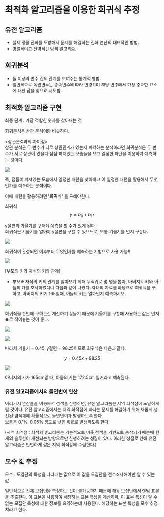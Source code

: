 # 최적화 알고리즘을 이용한 회귀식 추정

## 유전 알고리즘
* 실제 생물 진화를 모방해서 문제를 해결하는 진화 연산의 대표적인 방법.  
* 병렬적이고 전역적인 탐색 알고리즘. 

## 회귀분석
* 둘 이상의 변수 간의 관계를 보여주는 통계적 방법.  
* 일반적으로 독립변수는 종속변수에 따라 변경되며 해당 변경에서 가장 중요한 요소에 대한 답을 찾으려 시도함.


## 최적화 알고리즘 구현
최종 단계 : 가장 적합한 숫자를 찾아내는 것  

회귀분석은 상관 분석이랑 비슷하다.  

<상관분석과의 차이점>  
상관 분석은 두 변수가 서로 상관관계가 있는지 파악하는 분석이라면 회귀분석은 두 변수가 서로 상관이 있을때 점점 펴져있는 모습들을 보고 일정한 패턴을 이용하여 예측하는 것이다.   

![](https://postfiles.pstatic.net/MjAyMjA2MTdfNzAg/MDAxNjU1NDQyNDg1MjA3.8vul97tAbWajPV3wYqyXlfhZTukkUlbESclGCMGA4xcg.h_xCGv_yle4-IqV7j1O7y8Aqbj8EqXviNUwz5IaJbjQg.PNG.kimsanga0430/%EC%9D%BC%EC%A0%95%ED%95%9C_%ED%8C%A8%ED%84%B4.png?type=w773)

즉, 점들이 퍼져있는 모습에서 일정한 패턴을 찾아내고 이 일정한 패턴을 활용해서 무엇인가를 예측하는 분석이다.  

이때 패턴을 활용하려면 **'회귀식'** 을 구해야한다.  

회귀식
$$ y = b_{0}  + b_{1}x $$

y절편과 기울기를 구해야 예측을 할 수가 있게 된다.  
회귀식은 기울기를 알아야 y절편을 구할 수 있으므로, 보통 기울기를 먼저 구한다. 

![](https://postfiles.pstatic.net/MjAyMjA2MTdfODUg/MDAxNjU1NDQyNDg1MjA1.L2NQLiDLjtcIx0IMh3iF0_t50JDpeCU4WbJCMzj4AsEg.WqX_ztjUw1QL0qRFkJMMzVqTf9hP3AktED3_pQs9Xa0g.PNG.kimsanga0430/b1%EA%B5%AC%ED%95%98%EB%8A%94_%EA%B3%B5%EC%8B%9D.png?type=w773)

회귀식이 완성되면 이후부터 무엇인가를 예측하는 기법으로 사용 가능!!  

![](https://postfiles.pstatic.net/MjAyMjA2MTdfNjgg/MDAxNjU1NDQyNDg1MjA4.k3KQlJY4boS5lzQvK7dpl0WoslxJd0vg1YNuqmMajc4g.PTscIjBkO5_Fwrlvw-tzD0_sFQ9Akjc_xOpq-PUILSwg.PNG.kimsanga0430/%ED%9A%8C%EA%B7%80%EC%8B%9D_%EC%A0%95%EB%A6%AC.png?type=w773)

[부모의 키와 자식의 키의 관계]

- 부모와 자식의 키의 관계를 알아보기 위해 무작위로 몇 명을 뽑아, 아버지의 키와 아들의 키를 조사하였더니 다음과 같이 나왔다. 아래의 자료를 바탕으로 회귀식을 구하고, 아버지의 키가 165일때, 아들의 키는 얼마인지 예측하시오.  

![](https://postfiles.pstatic.net/MjAyMjA2MTdfOTEg/MDAxNjU1NDQyNDg1MjAy.aIuHRh34G3JE3PIoeWvmF84g3ML-bgFm4Zk4AzzoCa8g.KJQKsX5d3soyR1NUyeZ-nVe0Khm2UtEijbcA1xCA7U4g.PNG.kimsanga0430/%EC%95%84%EB%B2%84%EC%A7%80%EC%9D%98%ED%82%A4_%EC%95%84%EB%93%A4%EC%9D%98%ED%82%A4.png?type=w773)

회귀식을 한번에 구하는건 계산하기 힘들기 때문에 기울기를 구할때 사용하는 값은 먼저 표로 적어놓는 것이 좋다.

![](https://postfiles.pstatic.net/MjAyMjA2MTdfMTYx/MDAxNjU1NDQyNDg1MzE3.68PvhVfImXphsvQilARsB31dzggFN3WUYw8IXdHEnbgg.UQnQVpU9uNDvG1i1P7-IqFMVhjIu_WLkiZJ4RtLSskEg.PNG.kimsanga0430/%ED%9A%8C%EA%B7%80%EC%8B%9D_%ED%91%9C.png?type=w773)

![](https://postfiles.pstatic.net/MjAyMjA2MTdfMTE2/MDAxNjU1NDQyNDg1MjA2.7EB3bkLrkgkY7Q9Fi9cWaoq-mOV5LY-pl6CR9IXrTcwg.O8E3hvHvS1zS7nYDqqbzMTveecLINs726sRNnPpEkr4g.PNG.kimsanga0430/b1b0_r%EA%B5%AC%ED%95%98%EB%8A%94_%EA%B3%B5%EC%8B%9D.png?type=w773)

따라서 기울기 = 0.45, y절편 = 98.25이므로 회귀식은 다음과 같다.

$$ y = 0.45x + 98.25 $$

![](https://postfiles.pstatic.net/MjAyMjA2MTdfMjkx/MDAxNjU1NDQyNDg1MjA0.3NMqjecxLPodE1KkvKECG8osvsU_6-sgwPajBZyhni0g.DrD9WJMkdrGPphpFgX-gZcMIipX6HeAU0hrkUmLRGv4g.PNG.kimsanga0430/165%EC%9D%BC%EB%96%84_%EC%95%84%EB%93%A4%EC%9D%98_%ED%82%A4.png?type=w773)

아버지의 키가 165cm일 때, 아들의 키는 172.5cm 일거라고 예측된다.

### 유전 알고리즘에서의 돌연변이 연산
여러가지 연산들을 이용해서 검색을 진행하면, 유전 알고리즘은 지역 최적점에 도달하게 될 것이다. 유전 알고리즘에서는 지역 최적점에 빠지는 문제를 해결하기 위해 새롭게 생선된 염색체에 확률적으로 돌연변이가 발생하도록 한다.  
보통은 0.1%, 0.05% 정도로 낮은 확률로 발생하도록 한다.  

(지역 최적점 : 최적화 알고리즘은 기본적으로 이웃 검색을 기반으로 동작되기 때문에 현재의 솔루션이 개선되는 방향으로만 진행하려는 성질이 있다. 이러한 성질로 인해 유전 알고리즘은 빈번하게 같은 지역 최적점에 수렴한다.)

## 모수 값 추정

모수 : 모집단의 특성을 나타내는 값으로 이 값을 모집단을 전수조사해야만 알 수 있는 값  

일반적으로 전체 모집단을 측정하는 것이 불가능하기 때문에 해당 모집단에서 랜덤 표본을 추출한다. 이 표본을 사용하여 해당하는 표본 특성을 계산하며, 이 표본 특성이 알 수 없는 모집단 특성에 대한 정보를 요약하는데 사용된다. 해당하는 표본 특성을 모수 추정치라고 한다. 
